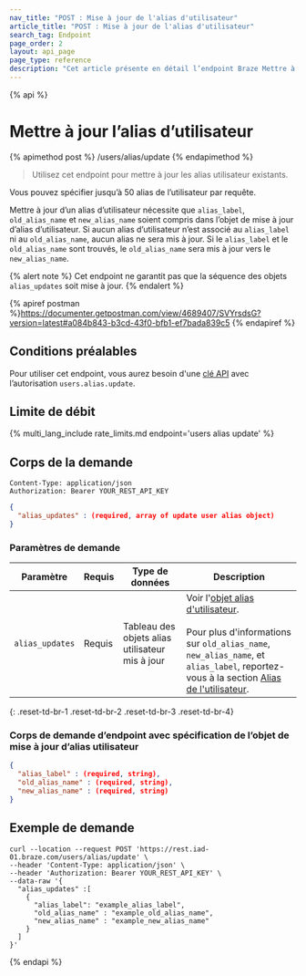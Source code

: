 ```yaml
---
nav_title: "POST : Mise à jour de l'alias d'utilisateur"
article_title: "POST : Mise à jour de l'alias d'utilisateur"
search_tag: Endpoint
page_order: 2
layout: api_page
page_type: reference
description: "Cet article présente en détail l’endpoint Braze Mettre à jour les alias utilisateur."
---
```

{% api %}
# Mettre à jour l’alias d’utilisateur
{% apimethod post %}
/users/alias/update
{% endapimethod %}

> Utilisez cet endpoint pour mettre à jour les alias utilisateur existants.

Vous pouvez spécifier jusqu’à 50 alias de l’utilisateur par requête.

Mettre à jour d’un alias d’utilisateur nécessite que `alias_label`, `old_alias_name` et `new_alias_name` soient compris dans l’objet de mise à jour d’alias d’utilisateur. Si aucun alias d’utilisateur n’est associé au `alias_label` ni au `old_alias_name`, aucun alias ne sera mis à jour. Si le `alias_label` et le `old_alias_name` sont trouvés, le `old_alias_name` sera mis à jour vers le `new_alias_name`.

{% alert note %}
Cet endpoint ne garantit pas que la séquence des objets `alias_updates` soit mise à jour.
{% endalert %}

{% apiref postman %}https://documenter.getpostman.com/view/4689407/SVYrsdsG?version=latest#a084b843-b3cd-43f0-bfb1-ef7bada839c5 {% endapiref %}

## Conditions préalables

Pour utiliser cet endpoint, vous aurez besoin d'une [clé API]({{site.baseurl}}/api/api_key/) avec l’autorisation `users.alias.update`.

## Limite de débit

{% multi_lang_include rate_limits.md endpoint='users alias update' %}

## Corps de la demande

```
Content-Type: application/json
Authorization: Bearer YOUR_REST_API_KEY
```

```json
{
  "alias_updates" : (required, array of update user alias object)
}
```

### Paramètres de demande

| Paramètre | Requis | Type de données | Description |
| --------- | --------- | --------- | ----------- |
| `alias_updates` | Requis | Tableau des objets alias utilisateur mis à jour | Voir l'[objet alias d'utilisateur]({{site.baseurl}}/api/objects_filters/user_alias_object/).<br><br> Pour plus d'informations sur `old_alias_name`, `new_alias_name`, et `alias_label`, reportez-vous à la section [Alias de l'utilisateur]({{site.baseurl}}/user_guide/data_and_analytics/user_data_collection/user_profile_lifecycle/#user-aliases). |
{: .reset-td-br-1 .reset-td-br-2 .reset-td-br-3  .reset-td-br-4}

### Corps de demande d’endpoint avec spécification de l’objet de mise à jour d’alias utilisateur

```json
{
  "alias_label" : (required, string),
  "old_alias_name" : (required, string),
  "new_alias_name" : (required, string)
}
```

## Exemple de demande
```
curl --location --request POST 'https://rest.iad-01.braze.com/users/alias/update' \
--header 'Content-Type: application/json' \
--header 'Authorization: Bearer YOUR_REST_API_KEY' \
--data-raw '{
  "alias_updates" :[
    {
      "alias_label": "example_alias_label",
      "old_alias_name" : "example_old_alias_name",
      "new_alias_name" : "example_new_alias_name"
    }
  ]
}'
```

{% endapi %}

